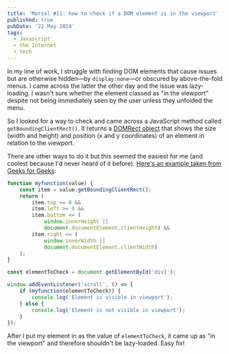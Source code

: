 ```yaml
---
title: 'Morsel #11: how to check if a DOM element is in the viewport'
published: true
pubDate: '22 May 2024'
tags:
  - Javascript
  - the Internet
  - tech
---
```


In my line of work, I struggle with finding DOM elements that cause issues but are otherwise hidden—by `display:none`—or obscured by above-the-fold menus. I came across the latter the other day and the issue was lazy-loading. I wasn't sure whether the element classed as "in the viewport" despite not being immediately seen by the user unless they unfolded the menu.

So I looked for a way to check and came across a JavaScript method called `getBoundingClientRect()`. It returns a [DOMRect object](https://developer.mozilla.org/en-US/docs/Web/API/DOMRect) that shows the size (width and height) and position (x and y coordinates) of an element in relation to the viewport.

There are other ways to do it but this seemed the easiest for me (and coolest because I'd never heard of it before). [Here's an example taken from Geeks for Geeks](https://www.geeksforgeeks.org/how-to-check-a-dom-element-is-visible-in-current-viewport/):

```javascript
function myfunction(value) {
    const item = value.getBoundingClientRect();
    return (
        item.top >= 0 &&
        item.left >= 0 &&
        item.bottom <= (
            window.innerHeight ||
            document.documentElement.clientHeight) &&
        item.right <= (
            window.innerWidth ||
            document.documentElement.clientWidth)
    );
}

const elementToCheck = document.getElementById('div1');

window.addEventListener('scroll', () => {
    if (myfunction(elementToCheck)) {
        console.log('Element is visible in viewport');
    } else {
        console.log('Element is not visible in viewport');
    }
});
```

After I put my element in as the value of `elementToCheck`, it came up as "in the viewport" and therefore shouldn't be lazy-loaded. Easy fix!